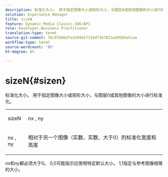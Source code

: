 ```yaml
---
description: 标准化大小。 用于指定图像大小或矩形大小，与图层0或其他图像的大小进行标准化。
solution: Experience Manager
title: sizeN
feature: Dynamic Media Classic,SDK/API
role: Developer,Business Practitioner
translation-type: tm+mt
source-git-commit: f6c97606d7a4209427316d7367013ad9585a5cae
workflow-type: tm+mt
source-wordcount: '95'
ht-degree: 0%

---
```



# sizeN{#sizen}

标准化大小。 用于指定图像大小或矩形大小，与图层0或其他图像的大小进行标准化。

<table id="simpletable_BB36205775D4447084E527E2630D28B9"> 
 <tr class="strow"> 
  <td class="stentry"> <p><span class="codeph"> <span class="varname"> sizeN</span> </span> </p></td> 
  <td class="stentry"> <p><span class="codeph"> <span class="varname"> nx</span> </span>,  <span class="codeph"><span class="varname"> ny</span></span> </p></td> 
 </tr> 
 <tr class="strow"> 
  <td class="stentry"> <p><span class="codeph"> <span class="varname"> nx</span> </span>,  <span class="codeph"><span class="varname"> ny</span></span> </p></td> 
  <td class="stentry"> <p>相对于另一个图像（实数、实数、大于0）的标准化宽度和高度 </p></td> 
 </tr> 
</table>

*nx*&#x200B;和&#x200B;*ny*&#x200B;都必须大于0。 0,0可能指示应使用特定默认大小。 1,1指定与参考图像相等的大小。
